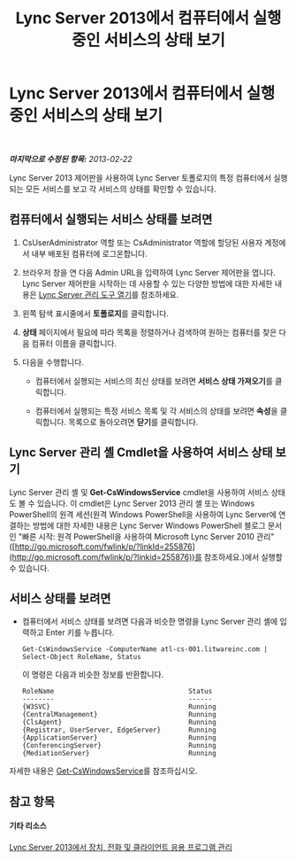 ﻿---
title: Lync Server 2013에서 컴퓨터에서 실행 중인 서비스의 상태 보기
TOCTitle: Lync Server 2013에서 컴퓨터에서 실행 중인 서비스의 상태 보기
ms:assetid: f41918e7-4c02-431e-840a-88a1f36ae499
ms:mtpsurl: https://technet.microsoft.com/ko-kr/library/Gg182606(v=OCS.15)
ms:contentKeyID: 49305522
ms.date: 08/24/2015
mtps_version: v=OCS.15
ms.translationtype: HT
---

# Lync Server 2013에서 컴퓨터에서 실행 중인 서비스의 상태 보기

 

_**마지막으로 수정된 항목:** 2013-02-22_

Lync Server 2013 제어판을 사용하여 Lync Server 토폴로지의 특정 컴퓨터에서 실행되는 모든 서비스를 보고 각 서비스의 상태를 확인할 수 있습니다.

## 컴퓨터에서 실행되는 서비스 상태를 보려면

1.  CsUserAdministrator 역할 또는 CsAdministrator 역할에 할당된 사용자 계정에서 내부 배포된 컴퓨터에 로그온합니다.

2.  브라우저 창을 연 다음 Admin URL을 입력하여 Lync Server 제어판을 엽니다. Lync Server 제어판을 시작하는 데 사용할 수 있는 다양한 방법에 대한 자세한 내용은 [Lync Server 관리 도구 열기](lync-server-2013-open-lync-server-administrative-tools.md)를 참조하세요.

3.  왼쪽 탐색 표시줄에서 **토폴로지**를 클릭합니다.

4.  **상태** 페이지에서 필요에 따라 목록을 정렬하거나 검색하여 원하는 컴퓨터를 찾은 다음 컴퓨터 이름을 클릭합니다.

5.  다음을 수행합니다.
    
      - 컴퓨터에서 실행되는 서비스의 최신 상태를 보려면 **서비스 상태 가져오기**를 클릭합니다.
    
      - 컴퓨터에서 실행되는 특정 서비스 목록 및 각 서비스의 상태를 보려면 **속성**을 클릭합니다. 목록으로 돌아오려면 **닫기**를 클릭합니다.

## Lync Server 관리 셸 Cmdlet을 사용하여 서비스 상태 보기

Lync Server 관리 셸 및 **Get-CsWindowsService** cmdlet을 사용하여 서비스 상태도 볼 수 있습니다. 이 cmdlet은 Lync Server 2013 관리 셸 또는 Windows PowerShell의 원격 세션(원격 Windows PowerShell을 사용하여 Lync Server에 연결하는 방법에 대한 자세한 내용은 Lync Server Windows PowerShell 블로그 문서인 "빠른 시작: 원격 PowerShell을 사용하여 Microsoft Lync Server 2010 관리"([http://go.microsoft.com/fwlink/p/?linkId=255876](http://go.microsoft.com/fwlink/p/?linkid=255876))를 참조하세요.)에서 실행할 수 있습니다.

## 서비스 상태를 보려면

  - 컴퓨터에서 서비스 상태를 보려면 다음과 비슷한 명령을 Lync Server 관리 셸에 입력하고 Enter 키를 누릅니다.
    
        Get-CsWindowsService -ComputerName atl-cs-001.litwareinc.com | Select-Object RoleName, Status
    
    이 명령은 다음과 비슷한 정보를 반환합니다.
    
        RoleName                                  Status
        --------                                  ------
        {W3SVC}                                   Running
        {CentralManagement}                       Running
        {ClsAgent}                                Running
        {Registrar, UserServer, EdgeServer}       Running
        {ApplicationServer}                       Running
        {ConferencingServer}                      Running
        {MediationServer}                         Running

자세한 내용은 [Get-CsWindowsService](get-cswindowsservice.md)를 참조하십시오.

## 참고 항목

#### 기타 리소스

[Lync Server 2013에서 장치, 전화 및 클라이언트 응용 프로그램 관리](lync-server-2013-managing-devices-phones-and-client-applications.md)

